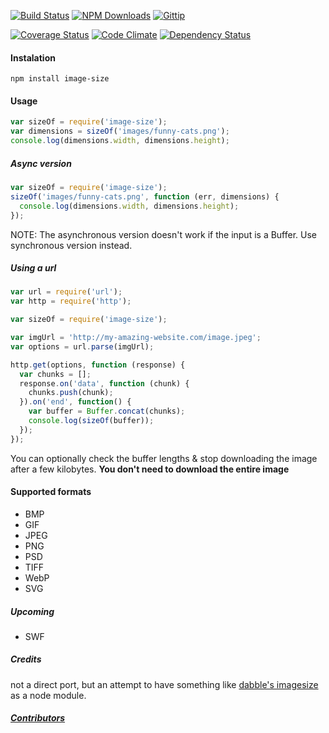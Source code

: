 [![Build Status](https://travis-ci.org/netroy/image-size.png?branch=master)](https://travis-ci.org/netroy/image-size)
[![NPM Downloads](http://img.shields.io/npm/dm/image-size.svg)](https://npmjs.org/package/image-size)
[![Gittip](http://img.shields.io/gittip/netroy.svg)](https://www.gittip.com/netroy/)

[![Coverage Status](https://coveralls.io/repos/netroy/image-size/badge.png?branch=master)](https://coveralls.io/r/netroy/image-size?branch=master)
[![Code Climate](https://codeclimate.com/github/netroy/image-size.png)](https://codeclimate.com/github/netroy/image-size)
[![Dependency Status](https://gemnasium.com/netroy/image-size.png)](https://gemnasium.com/netroy/image-size)

#### Instalation

`npm install image-size`

#### Usage

```javascript
var sizeOf = require('image-size');
var dimensions = sizeOf('images/funny-cats.png');
console.log(dimensions.width, dimensions.height);
```

##### Async version
```javascript
var sizeOf = require('image-size');
sizeOf('images/funny-cats.png', function (err, dimensions) {
  console.log(dimensions.width, dimensions.height);
});
```
NOTE: The asynchronous version doesn't work if the input is a Buffer. Use synchronous version instead.

##### Using a url
```javascript
var url = require('url');
var http = require('http');

var sizeOf = require('image-size');

var imgUrl = 'http://my-amazing-website.com/image.jpeg';
var options = url.parse(imgUrl);

http.get(options, function (response) {
  var chunks = [];
  response.on('data', function (chunk) {
    chunks.push(chunk);
  }).on('end', function() {
    var buffer = Buffer.concat(chunks);
    console.log(sizeOf(buffer));
  });
});
```
You can optionally check the buffer lengths & stop downloading the image after a few kilobytes.
**You don't need to download the entire image**

#### Supported formats
* BMP
* GIF
* JPEG
* PNG
* PSD
* TIFF
* WebP
* SVG

##### Upcoming
* SWF

##### Credits
not a direct port, but an attempt to have something like
[dabble's imagesize](https://github.com/dabble/imagesize/blob/master/lib/image_size.rb) as a node module.

##### [Contributors](Contributors.md)
